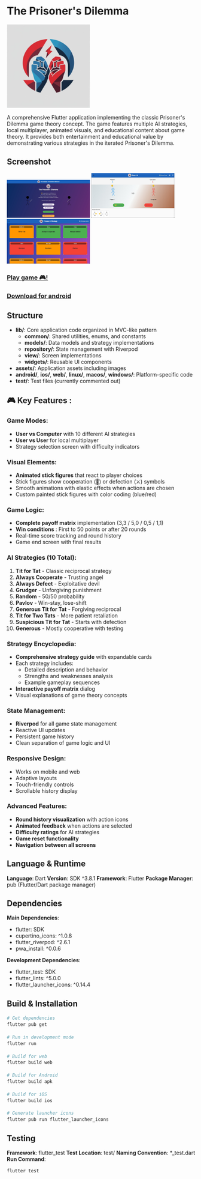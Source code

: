 # The Prisoner's Dilemma

<img src="assets/prisoners_dilema.png" alt="The Prisoner's Dilemma" width="222"/>

A comprehensive Flutter application implementing the classic Prisoner's Dilemma game theory concept. The game features multiple AI strategies, local multiplayer, animated visuals, and educational content about game theory. It provides both entertainment and educational value by demonstrating various strategies in the iterated Prisoner's Dilemma.

## Screenshot

<img src="assets/screenshots/main_page.jpg" alt="The Prisoner's Dilemma" width="222"/>
<img src="assets/screenshots/game.jpg" alt="The Prisoner's Dilemma" width="222"/>
<img src="assets/screenshots/strategies.jpg" alt="The Prisoner's Dilemma" width="222"/>

### [Play game 🎮!](awes0m.github.io/the_prisoners_dilema)

### [Download for android](https://github.com/awes0m/tpdgame/blob/main/release/)

## Structure

- **lib/**: Core application code organized in MVC-like pattern
  - **common/**: Shared utilities, enums, and constants
  - **models/**: Data models and strategy implementations
  - **repository/**: State management with Riverpod
  - **view/**: Screen implementations
  - **widgets/**: Reusable UI components
- **assets/**: Application assets including images
- **android/**, **ios/**, **web/**, **linux/**, **macos/**, **windows/**: Platform-specific code
- **test/**: Test files (currently commented out)

## 🎮 **Key Features :**

### **Game Modes:**

- **User vs Computer** with 10 different AI strategies
- **User vs User** for local multiplayer
- Strategy selection screen with difficulty indicators

### **Visual Elements:**

- **Animated stick figures** that react to player choices
- Stick figures show cooperation (🤝) or defection (⚔️) symbols
- Smooth animations with elastic effects when actions are chosen
- Custom painted stick figures with color coding (blue/red)

### **Game Logic:**

- **Complete payoff matrix** implementation (3,3 / 5,0 / 0,5 / 1,1)
- **Win conditions** : First to 50 points or after 20 rounds
- Real-time score tracking and round history
- Game end screen with final results

### **AI Strategies (10 Total):**

1. **Tit for Tat** - Classic reciprocal strategy
2. **Always Cooperate** - Trusting angel
3. **Always Defect** - Exploitative devil
4. **Grudger** - Unforgiving punishment
5. **Random** - 50/50 probability
6. **Pavlov** - Win-stay, lose-shift
7. **Generous Tit for Tat** - Forgiving reciprocal
8. **Tit for Two Tats** - More patient retaliation
9. **Suspicious Tit for Tat** - Starts with defection
10. **Generous** - Mostly cooperative with testing

### **Strategy Encyclopedia:**

- **Comprehensive strategy guide** with expandable cards
- Each strategy includes:
  - Detailed description and behavior
  - Strengths and weaknesses analysis
  - Example gameplay sequences
- **Interactive payoff matrix** dialog
- Visual explanations of game theory concepts

### **State Management:**

- **Riverpod** for all game state management
- Reactive UI updates
- Persistent game history
- Clean separation of game logic and UI

### **Responsive Design:**

- Works on mobile and web
- Adaptive layouts
- Touch-friendly controls
- Scrollable history display

### **Advanced Features:**

- **Round history visualization** with action icons
- **Animated feedback** when actions are selected
- **Difficulty ratings** for AI strategies
- **Game reset functionality**
- **Navigation between all screens**

## Language & Runtime

**Language**: Dart
**Version**: SDK ^3.8.1
**Framework**: Flutter
**Package Manager**: pub (Flutter/Dart package manager)

## Dependencies

**Main Dependencies**:

- flutter: SDK
- cupertino_icons: ^1.0.8
- flutter_riverpod: ^2.6.1
- pwa_install: ^0.0.6

**Development Dependencies**:

- flutter_test: SDK
- flutter_lints: ^5.0.0
- flutter_launcher_icons: ^0.14.4

## Build & Installation

```bash
# Get dependencies
flutter pub get

# Run in development mode
flutter run

# Build for web
flutter build web

# Build for Android
flutter build apk

# Build for iOS
flutter build ios

# Generate launcher icons
flutter pub run flutter_launcher_icons
```

## Testing

**Framework**: flutter_test
**Test Location**: test/
**Naming Convention**: *_test.dart
**Run Command**:

```bash
flutter test
```
